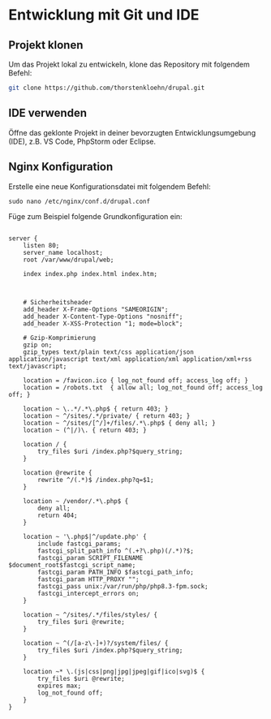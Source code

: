 # Entwicklung mit Git und IDE

## Projekt klonen

Um das Projekt lokal zu entwickeln, klone das Repository mit folgendem Befehl:

```bash
git clone https://github.com/thorstenkloehn/drupal.git
```



## IDE verwenden

Öffne das geklonte Projekt in deiner bevorzugten Entwicklungsumgebung (IDE), z.B. VS Code, PhpStorm oder Eclipse.
## Nginx Konfiguration

Erstelle eine neue Konfigurationsdatei mit folgendem Befehl:
```
sudo nano /etc/nginx/conf.d/drupal.conf
```
Füge zum Beispiel folgende Grundkonfiguration ein:
```

server {
    listen 80;
    server_name localhost;
    root /var/www/drupal/web;

    index index.php index.html index.htm;



    # Sicherheitsheader
    add_header X-Frame-Options "SAMEORIGIN";
    add_header X-Content-Type-Options "nosniff";
    add_header X-XSS-Protection "1; mode=block";

    # Gzip-Komprimierung
    gzip on;
    gzip_types text/plain text/css application/json application/javascript text/xml application/xml application/xml+rss text/javascript;

    location = /favicon.ico { log_not_found off; access_log off; }
    location = /robots.txt  { allow all; log_not_found off; access_log off; }

    location ~ \..*/.*\.php$ { return 403; }
    location ~ ^/sites/.*/private/ { return 403; }
    location ~ ^/sites/[^/]+/files/.*\.php$ { deny all; }
    location ~ (^|/)\. { return 403; }

    location / {
        try_files $uri /index.php?$query_string;
    }

    location @rewrite {
        rewrite ^/(.*)$ /index.php?q=$1;
    }

    location ~ /vendor/.*\.php$ {
        deny all;
        return 404;
    }

    location ~ '\.php$|^/update.php' {
        include fastcgi_params;
        fastcgi_split_path_info ^(.+?\.php)(/.*)?$;
        fastcgi_param SCRIPT_FILENAME $document_root$fastcgi_script_name;
        fastcgi_param PATH_INFO $fastcgi_path_info;
        fastcgi_param HTTP_PROXY "";
        fastcgi_pass unix:/var/run/php/php8.3-fpm.sock;
        fastcgi_intercept_errors on;
    }

    location ~ ^/sites/.*/files/styles/ {
        try_files $uri @rewrite;
    }

    location ~ ^(/[a-z\-]+)?/system/files/ {
        try_files $uri /index.php?$query_string;
    }

    location ~* \.(js|css|png|jpg|jpeg|gif|ico|svg)$ {
        try_files $uri @rewrite;
        expires max;
        log_not_found off;
    }
}